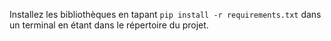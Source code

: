 Installez les bibliothèques en tapant ```pip install -r requirements.txt``` dans un terminal en étant dans le répertoire du projet.
